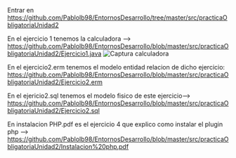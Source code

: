Entrar en https://github.com/Pablolb98/EntornosDesarrollo/tree/master/src/practicaObligatoriaUnidad2

En el ejercicio 1 tenemos la calculadora --> https://github.com/Pablolb98/EntornosDesarrollo/blob/master/src/practicaObligatoriaUnidad2/Ejercicio1.java
![Captura calculadora](https://user-images.githubusercontent.com/72375933/114712355-4b2a8180-9d30-11eb-836b-673f7f8ce258.png)



En el ejercicio2.erm tenemos el modelo entidad relacion de dicho ejercicio: https://github.com/Pablolb98/EntornosDesarrollo/blob/master/src/practicaObligatoriaUnidad2/Ejercicio2.erm

En el ejericio2.sql tenemos el modelo fisico de este ejercicio--> https://github.com/Pablolb98/EntornosDesarrollo/blob/master/src/practicaObligatoriaUnidad2/Ejercicio2.sql 

En instalacion PHP.pdf es el ejercicio 4 que explico como instalar el plugin php --> https://github.com/Pablolb98/EntornosDesarrollo/blob/master/src/practicaObligatoriaUnidad2/Instalacion%20php.pdf
